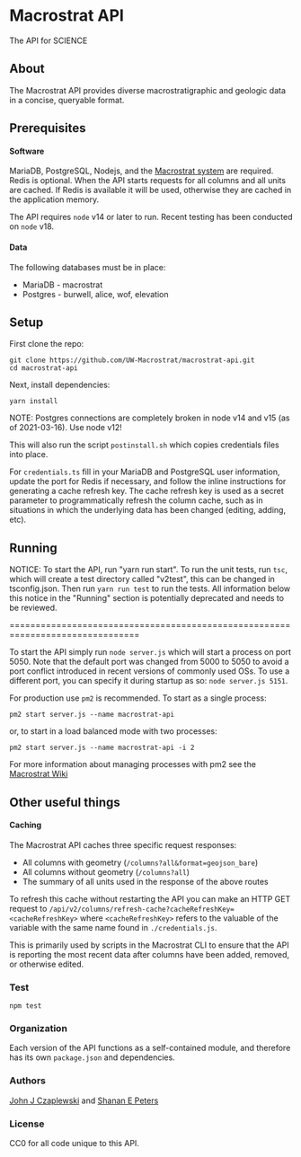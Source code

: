 # Macrostrat API

The API for SCIENCE

## About

The Macrostrat API provides diverse macrostratigraphic and geologic data in a
concise, queryable format.

## Prerequisites

#### Software

MariaDB, PostgreSQL, Nodejs, and the
[Macrostrat system](https://github.com/UW-Macrostrat/macrostrat) are required. Redis is
optional. When the API starts requests for all columns and all units are cached.
If Redis is available it will be used, otherwise they are cached in the
application memory.

The API requires `node` v14 or later to run. Recent testing has been conducted on `node` v18.

#### Data

The following databases must be in place:

- MariaDB - macrostrat
- Postgres - burwell, alice, wof, elevation

## Setup

First clone the repo:

```
git clone https://github.com/UW-Macrostrat/macrostrat-api.git
cd macrostrat-api
```

Next, install dependencies:

```
yarn install
```

NOTE: Postgres connections are completely broken in node v14 and v15 (as of
2021-03-16). Use node v12!

This will also run the script `postinstall.sh` which copies credentials files
into place.

For `credentials.ts` fill in your MariaDB and PostgreSQL user information,
update the port for Redis if necessary, and follow the inline instructions for
generating a cache refresh key. The cache refresh key is used as a secret
parameter to programmatically refresh the column cache, such as in situations in
which the underlying data has been changed (editing, adding, etc).

## Running
NOTICE: To start the API, run "yarn run start". To run the unit tests, run `tsc`, which will create a test directory called "v2test", this can be changed in tsconfig.json. Then run `yarn run test` to run the tests. All information below this notice in the "Running" section is potentially deprecated and needs to be reviewed.

===============================================================================

To start the API simply run `node server.js` which will start a process on
port 5050. Note that the default port was changed from 5000 to 5050 to avoid a
port conflict introduced in recent versions of commonly used OSs. To use a
different port, you can specify it during startup as so: `node server.js 5151`.

For production use `pm2` is recommended. To start as a single process:

```
pm2 start server.js --name macrostrat-api
```

or, to start in a load balanced mode with two processes:

```
pm2 start server.js --name macrostrat-api -i 2
```

For more information about managing processes with pm2 see the
[Macrostrat Wiki](https://github.com/UW-Macrostrat/lab/wiki/Nodejs-based-application-management)

## Other useful things

#### Caching

The Macrostrat API caches three specific request responses:

- All columns with geometry (`/columns?all&format=geojson_bare`)
- All columns without geometry (`/columns?all`)
- The summary of all units used in the response of the above routes

To refresh this cache without restarting the API you can make an HTTP GET
request to `/api/v2/columns/refresh-cache?cacheRefreshKey=<cacheRefreshKey>`
where `<cacheRefreshKey>` refers to the valuable of the variable with the same
name found in `./credentials.js`.

This is primarily used by scripts in the Macrostrat CLI to ensure that the API
is reporting the most recent data after columns have been added, removed, or
otherwise edited.

### Test

```
npm test
```

### Organization

Each version of the API functions as a self-contained module, and therefore has
its own `package.json` and dependencies.

### Authors

[John J Czaplewski](https://github.com/jczaplew) and
[Shanan E Peters](http://strata.geoglogy.wisc.edu)

### License

CC0 for all code unique to this API.

